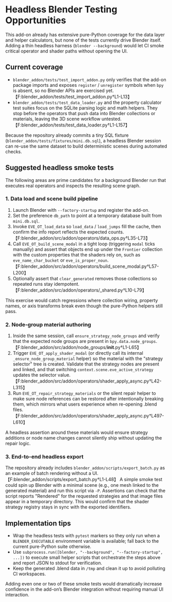 # Headless Blender Testing Opportunities

This add-on already has extensive pure-Python coverage for the data layer and
helper calculators, but none of the tests currently drive Blender itself.
Adding a thin headless harness (``blender --background``) would let CI smoke
critical operator and shader paths without opening the UI.

## Current coverage

* ``blender_addon/tests/test_import_addon.py`` only verifies that the add-on
  package imports and exposes ``register`` / ``unregister`` symbols when
  ``bpy`` is absent, so no Blender APIs are exercised yet.【F:blender_addon/tests/test_import_addon.py†L1-L13】
* ``blender_addon/tests/test_data_loader.py`` and the property calculator test
  suites focus on the SQLite parsing logic and math helpers. They stop before
  the operators that push data into Blender collections or materials, leaving
  the 3D scene workflow untested.【F:blender_addon/tests/test_data_loader.py†L1-L157】

Because the repository already commits a tiny SQL fixture
(``blender_addon/tests/fixtures/mini.db.sql``), a headless Blender session can
re-use the same dataset to build deterministic scenes during automated checks.

## Suggested headless smoke tests

The following areas are prime candidates for a background Blender run that
executes real operators and inspects the resulting scene graph.

### 1. Data load and scene build pipeline

1. Launch Blender with ``--factory-startup`` and register the add-on.
2. Set the preference ``db_path`` to point at a temporary database built from ``mini.db.sql``.
3. Invoke ``EVE_OT_load_data`` so ``load_data`` / ``load_jumps`` fill the cache, then confirm the info report reflects the expected counts.【F:blender_addon/src/addon/operators/data_ops.py†L35-L73】
4. Call ``EVE_OT_build_scene_modal`` in a tight loop (triggering ``modal`` ticks manually) and assert that objects end up under the ``Frontier`` collection with the custom properties that the shaders rely on, such as ``eve_name_char_bucket`` or ``eve_is_proper_noun``.【F:blender_addon/src/addon/operators/build_scene_modal.py†L57-L200】
5. Optionally assert that ``clear_generated`` removes those collections so repeated runs stay idempotent.【F:blender_addon/src/addon/operators/_shared.py†L10-L79】

This exercise would catch regressions where collection wiring, property names,
or axis transforms break even though the pure-Python helpers still pass.

### 2. Node-group material authoring

1. Inside the same session, call ``ensure_strategy_node_groups`` and verify that the expected node groups are present in ``bpy.data.node_groups``.【F:blender_addon/src/addon/node_groups/__init__.py†L1-L65】
2. Trigger ``EVE_OT_apply_shader_modal`` (or directly call its internal ``_ensure_node_group_material`` helper) so the material with the "strategy selector" tree is created. Validate that the strategy nodes are present and linked, and that switching ``context.scene.eve_active_strategy`` updates the selector value.【F:blender_addon/src/addon/operators/shader_apply_async.py†L42-L315】
3. Run ``EVE_OT_repair_strategy_materials`` or the silent repair helper to make sure node references can be restored after intentionally breaking them, which mirrors what users experience when re-opening .blend files.【F:blender_addon/src/addon/operators/shader_apply_async.py†L497-L610】

A headless assertion around these materials would ensure strategy additions or
node name changes cannot silently ship without updating the repair logic.

### 3. End-to-end headless export

The repository already includes ``blender_addon/scripts/export_batch.py`` as an
example of batch rendering without a UI.【F:blender_addon/scripts/export_batch.py†L1-L48】
A simple smoke test could spin up Blender with a minimal scene (e.g., one mesh
linked to the generated material) and run this script via ``-P``. Assertions can
check that the script reports "Rendered" for the requested strategies and that
image files appear in a temporary directory. This would confirm that the shader
strategy registry stays in sync with the exported identifiers.

## Implementation tips

* Wrap the headless tests with ``pytest`` markers so they only run when a
  ``BLENDER_EXECUTABLE`` environment variable is available; fall back to the
  current pure-Python suite otherwise.
* Use ``subprocess.run([blender, "--background", "--factory-startup", ...])``
  to execute small helper scripts that orchestrate the steps above and report
  JSON to stdout for verification.
* Keep the generated .blend data in ``/tmp`` and clean it up to avoid polluting
  CI workspaces.

Adding even one or two of these smoke tests would dramatically increase
confidence in the add-on’s Blender integration without requiring manual UI
interaction.

